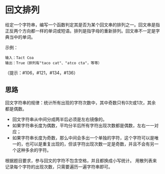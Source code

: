 # 回文排列

给定一个字符串，编写一个函数判定其是否为某个回文串的排列之一。回文串是指正反两个方向都一样的单词或短语。排列是指字母的重新排列。回文串不一定是字典当中的单词。

示例：
```
​​​​​​​​​​​​​​输入：Tact Coa
​​​​​​​​​输出：True（排列有"taco cat"、"atco cta"，等等）​​
```

（提示：#106，#121，#134，#136）

## 思路

回文字符串的规律：统计所有出现的字符次数中，其中奇数只有0次或1次，其余都是偶数。

- 回文字符串从中间分成两半后必须是左右镜像的。
- 如果字符串长度为偶数，平均分半后所有字符出现次数都是偶数，左右一一对应；
- 如果字符串长度为奇数，那么中间会多出一个单独的字符，这个字符可以是唯一的，也可以是重复出现的，但该字符出现次数一定是奇数，并且不会有另一个这种多余的字符。

根据题目要求，参与回文的字符不包含空格，并且都换成小写统计。
用散列表来记录每个字符的出现次数，只需要遍历一遍字符串即可。